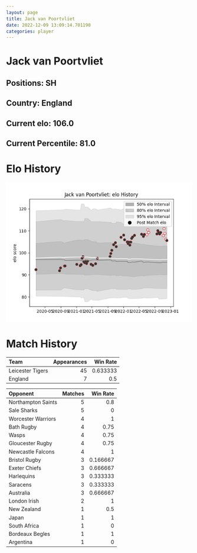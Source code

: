 ```yaml
---  
layout: page  
title: Jack van Poortvliet  
date: 2022-12-09 13:09:14.701190  
categories: player  
---
```

# Jack van Poortvliet

## Positions: SH

## Country: England

## Current elo: 106.0

## Current Percentile: 81.0

# Elo History


![elo history](history_JackvanPoortvliet.png)
# Match History


| Team             |   Appearances |   Win Rate |
|:-----------------|--------------:|-----------:|
| Leicester Tigers |            45 |   0.633333 |
| England          |             7 |   0.5      |

| Opponent           |   Matches |   Win Rate |
|:-------------------|----------:|-----------:|
| Northampton Saints |         5 |   0.8      |
| Sale Sharks        |         5 |   0        |
| Worcester Warriors |         4 |   1        |
| Bath Rugby         |         4 |   0.75     |
| Wasps              |         4 |   0.75     |
| Gloucester Rugby   |         4 |   0.75     |
| Newcastle Falcons  |         4 |   1        |
| Bristol Rugby      |         3 |   0.166667 |
| Exeter Chiefs      |         3 |   0.666667 |
| Harlequins         |         3 |   0.333333 |
| Saracens           |         3 |   0.333333 |
| Australia          |         3 |   0.666667 |
| London Irish       |         2 |   1        |
| New Zealand        |         1 |   0.5      |
| Japan              |         1 |   1        |
| South Africa       |         1 |   0        |
| Bordeaux Begles    |         1 |   1        |
| Argentina          |         1 |   0        |